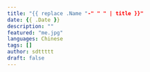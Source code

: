 ```yaml
---
title: "{{ replace .Name "-" " " | title }}"
date: {{ .Date }}
description: ""
featured: "me.jpg"
languages: Chinese
tags: []
author: sdttttt
draft: false
---
```


